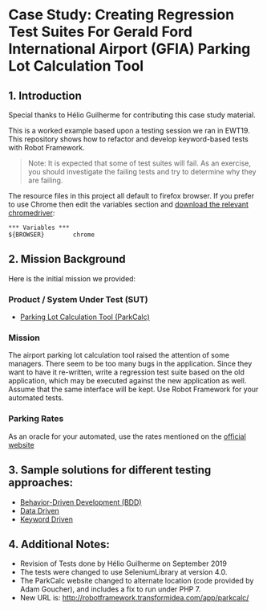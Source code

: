 # Case Study: Creating Regression Test Suites For Gerald Ford International Airport (GFIA) Parking Lot Calculation Tool

## 1. Introduction
Special thanks to Hélio Guilherme for contributing this case study material.

This is a worked example based upon a testing session we ran in EWT19. This repository shows how to
refactor and develop keyword-based tests with Robot Framework.

> Note: It is expected that some of test suites will fail.  As an exercise, you should investigate
> the failing tests and try to determine why they are failing.

The resource files in this project all default to firefox browser.  If you prefer to use Chrome then edit the variables section and [download the relevant chromedriver](https://chromedriver.chromium.org/downloads):
```
*** Variables ***
${BROWSER}        chrome
```

## 2. Mission Background
Here is the initial mission we provided:

### Product / System Under Test (SUT)
* [Parking Lot Calculation Tool (ParkCalc)](http://robotframework.transformidea.com/app/parkcalc/)

### Mission
The airport parking lot calculation tool raised the attention of some managers.
There seem to be too many bugs in the application. Since they want to have it re-written,
write a regression test suite based on the old application, which may be executed against
the new application as well. Assume that the same interface will be kept. Use Robot Framework
for your automated tests.

### Parking Rates
As an oracle for your automated, use the rates mentioned on the [official
website](https://www.grr.org/parking-rates)

## 3. Sample solutions for different testing approaches:
* [Behavior-Driven Development (BDD)](ParkCalc/BDD)
* [Data Driven](ParkCalc/data-driven)
* [Keyword Driven](ParkCalc/keyword-driven)

## 4. Additional Notes:
* Revision of Tests done by Hélio Guilherme on September 2019
* The tests were changed to use SeleniumLibrary at version 4.0.
* The ParkCalc website changed to alternate location (code provided by Adam Goucher), and includes a fix to run under PHP 7.
* New URL is: http://robotframework.transformidea.com/app/parkcalc/
